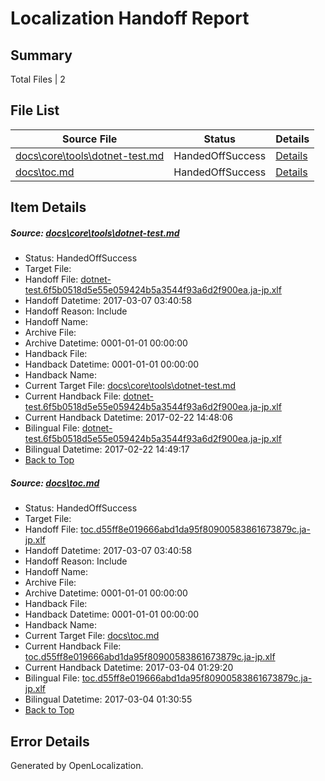 # <a name='report-top'></a> Localization Handoff Report

## Summary
 Total Files | 2

## File List
 Source File | Status | Details 
 ----------- | ------ | ------- 
 [docs\core\tools\dotnet-test.md](https://github.com/dotnet/docs/blob/0b781de119f59677bd8cc8e06bea63ba4e11c8ad/docs/core/tools/dotnet-test.md) | HandedOffSuccess | [Details](#42c8827788a63f4e27429e8392c213144be706c5114)
 [docs\toc.md](https://github.com/dotnet/docs/blob/0b781de119f59677bd8cc8e06bea63ba4e11c8ad/docs/toc.md) | HandedOffSuccess | [Details](#9726490a2eca9aeca626645b0ec8b2534bc4834e3476)

## Item Details
##### <a name='42c8827788a63f4e27429e8392c213144be706c5114'></a> Source: [docs\core\tools\dotnet-test.md](https://github.com/dotnet/docs/blob/0b781de119f59677bd8cc8e06bea63ba4e11c8ad/docs/core/tools/dotnet-test.md)
* Status: HandedOffSuccess
* Target File: 
* Handoff File: [dotnet-test.6f5b0518d5e55e059424b5a3544f93a6d2f900ea.ja-jp.xlf](https://github.com/dotnet/docs.handoff/blob/7e02e30097575291627d47ec7e00a8c15655a142/ol-handoff/dotnet/docs.ja-jp/master/dotnet-core/dotnet-test.6f5b0518d5e55e059424b5a3544f93a6d2f900ea.ja-jp.xlf)
* Handoff Datetime: 2017-03-07 03:40:58
* Handoff Reason: Include
* Handoff Name: 
* Archive File: 
* Archive Datetime: 0001-01-01 00:00:00
* Handback File: 
* Handback Datetime: 0001-01-01 00:00:00
* Handback Name: 
* Current Target File: [docs\core\tools\dotnet-test.md](https://github.com/dotnet/docs.ja-jp/blob/9c4edfc12c0e8736b3a3f1d95b7a6984d9323e9e/docs/core/tools/dotnet-test.md)
* Current Handback File: [dotnet-test.6f5b0518d5e55e059424b5a3544f93a6d2f900ea.ja-jp.xlf](https://github.com/dotnet/docs.handback/blob/d27f02277fcca7b4529ceb46825a84cd289521a9/ol-handback/dotnet/docs.ja-jp/master/dotnet-core/dotnet-test.6f5b0518d5e55e059424b5a3544f93a6d2f900ea.ja-jp.xlf)
* Current Handback Datetime: 2017-02-22 14:48:06
* Bilingual File: [dotnet-test.6f5b0518d5e55e059424b5a3544f93a6d2f900ea.ja-jp.xlf](https://github.com/dotnet/docs.handback/blob/d27f02277fcca7b4529ceb46825a84cd289521a9/ol-handback/dotnet/docs.ja-jp/master/dotnet-core/dotnet-test.6f5b0518d5e55e059424b5a3544f93a6d2f900ea.ja-jp.xlf)
* Bilingual Datetime: 2017-02-22 14:49:17
* [Back to Top](#report-top)

##### <a name='9726490a2eca9aeca626645b0ec8b2534bc4834e3476'></a> Source: [docs\toc.md](https://github.com/dotnet/docs/blob/0b781de119f59677bd8cc8e06bea63ba4e11c8ad/docs/toc.md)
* Status: HandedOffSuccess
* Target File: 
* Handoff File: [toc.d55ff8e019666abd1da95f80900583861673879c.ja-jp.xlf](https://github.com/dotnet/docs.handoff/blob/7e02e30097575291627d47ec7e00a8c15655a142/ol-handoff/dotnet/docs.ja-jp/master/dotnet-core/toc.d55ff8e019666abd1da95f80900583861673879c.ja-jp.xlf)
* Handoff Datetime: 2017-03-07 03:40:58
* Handoff Reason: Include
* Handoff Name: 
* Archive File: 
* Archive Datetime: 0001-01-01 00:00:00
* Handback File: 
* Handback Datetime: 0001-01-01 00:00:00
* Handback Name: 
* Current Target File: [docs\toc.md](https://github.com/dotnet/docs.ja-jp/blob/69b78b84e98e3ef54c0d448468291775753c6e15/docs/toc.md)
* Current Handback File: [toc.d55ff8e019666abd1da95f80900583861673879c.ja-jp.xlf](https://github.com/dotnet/docs.handback/blob/c4658fc4af60631825a96e0734d9b1f2a9fd5e93/ol-handback/dotnet/docs.ja-jp/master/dotnet-core/toc.d55ff8e019666abd1da95f80900583861673879c.ja-jp.xlf)
* Current Handback Datetime: 2017-03-04 01:29:20
* Bilingual File: [toc.d55ff8e019666abd1da95f80900583861673879c.ja-jp.xlf](https://github.com/dotnet/docs.handback/blob/c4658fc4af60631825a96e0734d9b1f2a9fd5e93/ol-handback/dotnet/docs.ja-jp/master/dotnet-core/toc.d55ff8e019666abd1da95f80900583861673879c.ja-jp.xlf)
* Bilingual Datetime: 2017-03-04 01:30:55
* [Back to Top](#report-top)


## Error Details

Generated by OpenLocalization.
